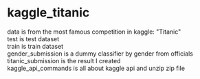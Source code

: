 # kaggle_titanic
data is from the most famous competition in kaggle: "Titanic"  
test is test dataset  
train is train dataset  
gender_submission is a dummy classifier by gender from officials  
titanic_submission is the result I created  
kaggle_api_commands is all about kaggle api and unzip zip file  
